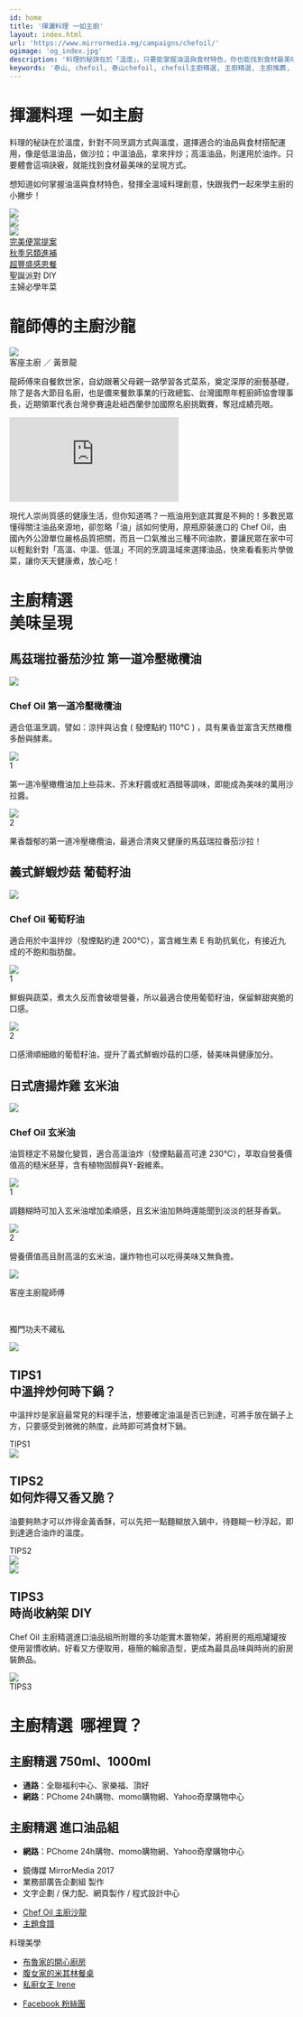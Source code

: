 ```yaml
---
id: home
title: '揮灑料理 一如主廚'
layout: index.html
url: 'https://www.mirrormedia.mg/campaigns/chefoil/'
ogimage: 'og_index.jpg'
description: '料理的秘訣在於「溫度」，只要能掌握油溫與食材特色，你也能找到食材最美味的呈現方式，揮灑料理一如主廚。'
keywords: '泰山, chefoil, 泰山chefoil, chefoil主廚精選, 主廚精選, 主廚推薦, 泰山食用油, 食用油, 橄欖油, 葡萄籽油, 玄米油, 冷壓橄欖油, 進口油, 烹飪, 食譜, 料理, 美食, 下廚, 料理美食, 料理食譜, 中式料理, 煮菜, 龍師傅, 黃景龍, 創意料理, 便當料理, 便當食譜, 食補料理, 秋季料理, 秋天飲食, 養生料理, 養生食譜, 感恩節, 感恩節大餐, 聖誕節, 聖誕節大餐, 聖誕節料理, 年菜, , 年菜料理, 年菜食譜'
---
```

<div class="sectionwpr hero"><div class=hero--img></div><div class=hero--content><div class=centerwpr><div class=hero--part1><div class=valign><h1><i></i><span>揮灑料理  一如主廚</span></h1><p class=quote>料理的秘訣在於溫度，針對不同烹調方式與溫度，選擇適合的油品與食材搭配運用，像是低溫油品，做沙拉；中溫油品，拿來拌炒；高溫油品，則運用於油炸。只要體會這項訣竅，就能找到食材最美味的呈現方式。<p>想知道如何掌握油溫與食材特色，發揮全溫域料理創意，快跟我們一起來學主廚的小撇步！</div><a href=#topic class=hero--btn></a></div><div class=hero--part2><div class=hero--logo></div><div class=hero--oil><div class=oil><img src=images/oil/oil-olive.png></div><div class=oil><img src=images/oil/oil-grapeseed.png></div><div class=oil><img src=images/oil/oil-rice.png></div></div></div></div></div><div id=topic></div></div><div class="sectionwpr slider"><div class="centerwpr slider--container"><div class=slider--slot><a href=recipes01.html><div class=slider--img style=background-image:url(images/slider/slider01.jpg)></div><div class=slider--caption>完美便當提案</div></a></div><div class=slider--slot><a href=recipes02.html><div class=slider--img style=background-image:url(images/slider/slider02.jpg)></div><div class=slider--caption>秋季另類進補</div></a></div><div class=slider--slot><a href=recipes03.html><div class=slider--img style=background-image:url(images/slider/slider03.jpg)></div><div class=slider--caption>超豐盛感恩餐</div></a></div><div class="slider--slot coming"><a><div class=slider--img style=background-image:url(images/slider/slider04.jpg)></div><div class=slider--caption>聖誕派對 DIY</div></a></div><div class="slider--slot coming"><a><div class=slider--img style=background-image:url(images/slider/slider05.jpg)></div><div class=slider--caption>主婦必學年菜</div></a></div></div></div><div class="sectionwpr chefsalon"id=chefsalon><div class=centerwpr><h1><i></i><span>龍師傅的主廚沙龍</span></h1><div class=chefsalon--intro><div class=chefsalon--portrait><img src=images/portrait/portrait-long01.jpg></div><div class="valign chefsalon--desc"><div class=chefsalon--name>客座主廚 ／ 黃景龍</div><p>龍師傅來自餐飲世家，自幼跟著父母親一路學習各式菜系，奠定深厚的廚藝基礎，除了是各大節目名廚，也是儂來餐飲事業的行政總監、台灣國際年輕廚師協會理事長，近期領軍代表台灣參賽遠赴紐西蘭參加國際名廚挑戰賽，奪冠成績亮眼。</div></div><div class=video-container><iframe allowfullscreen frameborder=0 src="https://www.youtube.com/embed/b0wZ_pLVpfU?rel=0"></iframe></div><div class=chefsalon--desc2><p>現代人崇尚質感的健康生活，但你知道嗎？一瓶油用到底其實是不夠的！多數民眾懂得關注油品來源地，卻忽略「油」該如何使用，原瓶原裝進口的 Chef Oil，由國內外公證單位嚴格品質把關，而且一口氣推出三種不同油款，要讓民眾在家中可以輕鬆針對「高溫、中溫、低溫」不同的烹調溫域來選擇油品，快來看看影片學做菜，讓你天天健康煮，放心吃！</div></div></div><div class="sectionwpr chefchoice"><div class=centerwpr><h1><span>主廚精選</span><br><span class=thin>美味呈現</span></h1><h2><span class=n1>馬茲瑞拉番茄沙拉</span> <i></i><span class=n2>第一道冷壓橄欖油</span></h2><div class="chefchoice--entry olive"><div class=chefchoice--oil><img src=images/oil/oil-olive.png><h3>Chef Oil 第一道冷壓橄欖油</h3><p>適合低溫烹調，譬如：涼拌與沾食 ( 發煙點約 110°C ) ，具有果香並富含天然橄欖多酚與酵素。</div><div class=chefchoice--hr></div><div class="chefchoice--step s01"><div class=imgwpr><img src=images/chefchoice/chefchoice1-1.jpg><div class=num>1</div></div><p>第一道冷壓橄欖油加上些蒜末、芥末籽醬或紅酒醋等調味，即能成為美味的萬用沙拉醬。</div><div class="chefchoice--step s02"><div class=imgwpr><img src=images/chefchoice/chefchoice1-2.jpg><div class=num>2</div></div><p>果香馥郁的第一道冷壓橄欖油，最適合清爽又健康的馬茲瑞拉番茄沙拉！</div></div><div class=chefchoice--hr></div><h2><span class=n1>義式鮮蝦炒菇</span> <i></i><span class=n2>葡萄籽油</span></h2><div class="chefchoice--entry grapeseed"><div class=chefchoice--oil><img src=images/oil/oil-grapeseed.png><h3>Chef Oil 葡萄籽油</h3><p>適合用於中溫拌炒（發煙點約達 200°C），富含維生素 E 有助抗氧化，有接近九成的不飽和脂肪酸。</div><div class=chefchoice--hr></div><div class="chefchoice--step s01"><div class=imgwpr><img src=images/chefchoice/chefchoice2-1.jpg><div class=num>1</div></div><p>鮮蝦與蔬菜，煮太久反而會破壞營養，所以最適合使用葡萄籽油，保留鮮甜爽脆的口感。</div><div class="chefchoice--step s02"><div class=imgwpr><img src=images/chefchoice/chefchoice2-2.jpg><div class=num>2</div></div><p>口感滑順細緻的葡萄籽油，提升了義式鮮蝦炒菇的口感，替美味與健康加分。</div></div><div class=chefchoice--hr></div><h2><span class=n1>日式唐揚炸雞</span> <i></i><span class=n2>玄米油</span></h2><div class="chefchoice--entry rice"><div class=chefchoice--oil><img src=images/oil/oil-rice.png><h3>Chef Oil 玄米油</h3><p>油質穩定不易酸化變質，適合高溫油炸（發煙點最高可達 230°C），萃取自營養價值高的糙米胚芽，含有植物固醇與ϒ-穀維素。</div><div class=chefchoice--hr></div><div class="chefchoice--step s01"><div class=imgwpr><img src=images/chefchoice/chefchoice3-1.jpg><div class=num>1</div></div><p>調麵糊時可加入玄米油增加柔順感，且玄米油加熱時還能聞到淡淡的胚芽香氣。</div><div class="chefchoice--step s02"><div class=imgwpr><img src=images/chefchoice/chefchoice3-2.jpg><div class=num>2</div></div><p>營養價值高且耐高溫的玄米油，讓炸物也可以吃得美味又無負擔。</div></div></div></div><div class="sectionwpr cheftip"><div class=centerwpr><div class=cheftip--header><div class=portrait><img src=images/portrait/portrait-long02.jpg></div><div class=valign><p class=l1>客座主廚龍師傅</p><br><p class=l2>獨門功夫不藏私</div></div><div class="cheftip--entry t01"><div class=imgwpr><img src=images/cheftip/cheftip01.jpg></div><div class=content><div class=alignwpr><h2><div class=tiptag--m>TIPS<span class=num>1</span></div>中溫拌炒何時下鍋？</h2><p>中溫拌炒是家庭最常見的料理手法，想要確定油溫是否已到達，可將手放在鍋子上方，只要感受到微微的熱度，此時即可將食材下鍋。</div><div class=tiptag>TIPS<span class=num>1</span></div></div></div><div class=cheftip--hr></div><div class="cheftip--entry t02"><div class="imgwpr small"><img src=images/cheftip/cheftip02.jpg></div><div class=content><div class=alignwpr><h2><div class=tiptag--m>TIPS<span class=num>2</span></div>如何炸得又香又脆？</h2><p>油要夠熱才可以炸得金黃香酥，可以先把一點麵糊放入鍋中，待麵糊一秒浮起，即到達適合油炸的溫度。</div><div class=tiptag>TIPS<span class=num>2</span></div></div><div class="imgwpr regular"><img src=images/cheftip/cheftip02.jpg></div></div><div class=cheftip--hr></div><div class="cheftip--entry t03"><div class=imgwpr><img src=images/cheftip/cheftip03.jpg></div><div class=content><div class=alignwpr><h2><div class=tiptag--m>TIPS<span class=num>3</span></div>時尚收納架 DIY</h2><p>Chef Oil 主廚精選進口油品組所附贈的多功能實木置物架，將廚房的瓶瓶罐罐按使用習慣收納，好看又方便取用，極簡的輪廓造型，更成為最具品味與時尚的廚房裝飾品。<div class=imgwpr><img src=images/cheftip/cheftip03-2.png></div></div><div class=tiptag>TIPS<span class=num>3</span></div></div></div></div></div><div class="sectionwpr chefbuy"><div class=centerwpr><h1><i></i>主廚精選  哪裡買？</h1><div class=chefbuy--group><h2>主廚精選 750ml、1000ml</h2><ul><li><strong>通路</strong>：全聯福利中心、家樂福、頂好<li><strong>網路</strong>：PChome 24h購物、momo購物網、Yahoo奇摩購物中心</ul></div><div class=chefbuy--group><h2>主廚精選 進口油品組</h2><ul><li><strong>網路</strong>：PChome 24h購物、momo購物網、Yahoo奇摩購物中心</ul></div></div></div><div class="sectionwpr footer"><div class=centerwpr><ul><li class=m1><i class=left></i>鏡傳媒 MirrorMedia 2017<i class=right></i><li>業務部廣告企劃組 製作<li>文字企劃 / 保力配、網頁製作 / 程式設計中心</ul></div></div><div id=fixBtn><a id=backTop></a></div><div class=menu id=menuContainer><div class=overlay></div><div class=menu--container><a class=menuClose><div class=icon></div></a><a href=index.html class=menu--home></a><ul class=menu--item><li><a href=#chefsalon><span>Chef Oil 主廚沙龍</span></a><li><a href=#topic><span>主題食譜</span></a></ul><div class=menu--ext><p class=title>料理美學<ul><li><a href=http://linadits.pixnet.net/blog/post/460130389-#ChefOil%E4%B8%BB%E5%BB%9A%E7%B2%BE%E9%81%B8%E7%9A%84%E7%BE%8E%E5%91%B3%E7%83%B9%E8%AA%BF%E9%AD%94%E6%B3%95%E5%A4%A7%E5%85%AC%E9%96%8B target=_blank>布魯家的開心廚房</a><li><a href=http://nw0912.pixnet.net/blog/post/45365121 target=_blank>腹女家的米其林餐桌</a><li><a href=https://www.facebook.com/irenehukitchen/videos/935140713301904/ target=_blank>私廚女王 Irene</a></ul></div><ul class="menu--item menu--fb"><li><a href=https://www.facebook.com/ChefOilcollection/ target=_blank><span>Facebook 粉絲團</span></a></ul></div></div>